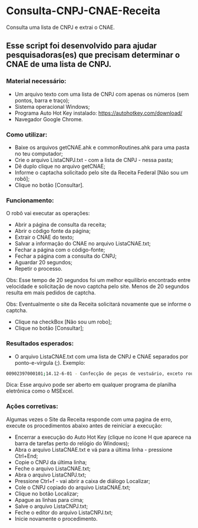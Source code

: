 # Consulta-CNPJ-CNAE-Receita
Consulta uma lista de CNPJ e extrai o CNAE.

## Esse script foi desenvolvido para ajudar pesquisadoras(es) que precisam determinar o CNAE de uma lista de CNPJ.

### Material necessário:
* Um arquivo texto com uma lista de CNPJ com apenas os números (sem pontos, barra e traço);
* Sistema operacional Windows;
* Programa Auto Hot Key instalado:
https://autohotkey.com/download/
* Navegador Google Chrome.

### Como utilizar:
* Baixe os arquivos getCNAE.ahk e commonRoutines.ahk para uma pasta no teu computador;
* Crie o arquivo ListaCNPJ.txt - com a lista de CNPJ - nessa pasta;
* Dê duplo clique no arquivo getCNAE;
* Informe o captacha solicitado pelo site da Receita Federal [Não sou um robô];
* Clique no botão [Consultar].

### Funcionamento:
O robô vai executar as operações:
* Abrir a página de consulta da receita;
* Abrir o código fonte da página;
* Extrair o CNAE do texto;
* Salvar a informação do CNAE no arquivo ListaCNAE.txt;
* Fechar a página com o código-fonte;
* Fechar a página com a consulta do CNPJ;
* Aguardar 20 segundos;
* Repetir o processo.

Obs: Esse tempo de 20 segundos foi um melhor equilibrio encontrado entre velocidade e solicitação de novo captcha pelo site. Menos de 20 segundos resulta em mais pedidos de captcha.

Obs: Eventualmente o site da Receita solicitará novamente que se informe o captcha.
* Clique na checkBox [Não sou um robo];
* Clique no botão [Consultar];

### Resultados esperados:
* O arquivo ListaCNAE.txt com uma lista de CNPJ e CNAE separados por ponto-e-vírgula (;). Exemplo:
```sh
00902397000101;14.12-6-01 - Confecção de peças de vestuário, exceto roupas íntimas e as confeccionadas sob medida
```
Dica: Esse arquivo pode ser aberto em qualquer programa de planilha eletrônica como o MSExcel.

### Ações corretivas:
Algumas vezes o Site da Receita responde com uma pagina de erro, execute os procedimentos abaixo antes de reiniciar a execução:
* Encerrar a execução do Auto Hot Key (clique no ícone H que aparece na barra de tarefas perto do relógio do Windows);
* Abra o arquivo ListaCNAE.txt e vá para a última linha - pressione Ctrl+End;
* Copie o CNPJ da última linha;
* Feche o arquivo ListaCNAE.txt;
* Abra o arquivo ListaCNPJ.txt;
* Pressione Ctrl+f - vai abrir a caixa de diálogo Localizar;
* Cole o CNPJ copiado do arquivo ListaCNAE.txt;
* Clique no botão Localizar;
* Apague as linhas para cima;
* Salve o arquivo ListaCNPJ.txt;
* Feche o editor do arquivo ListaCNPJ.txt;
* Inicie novamente o procedimento.
